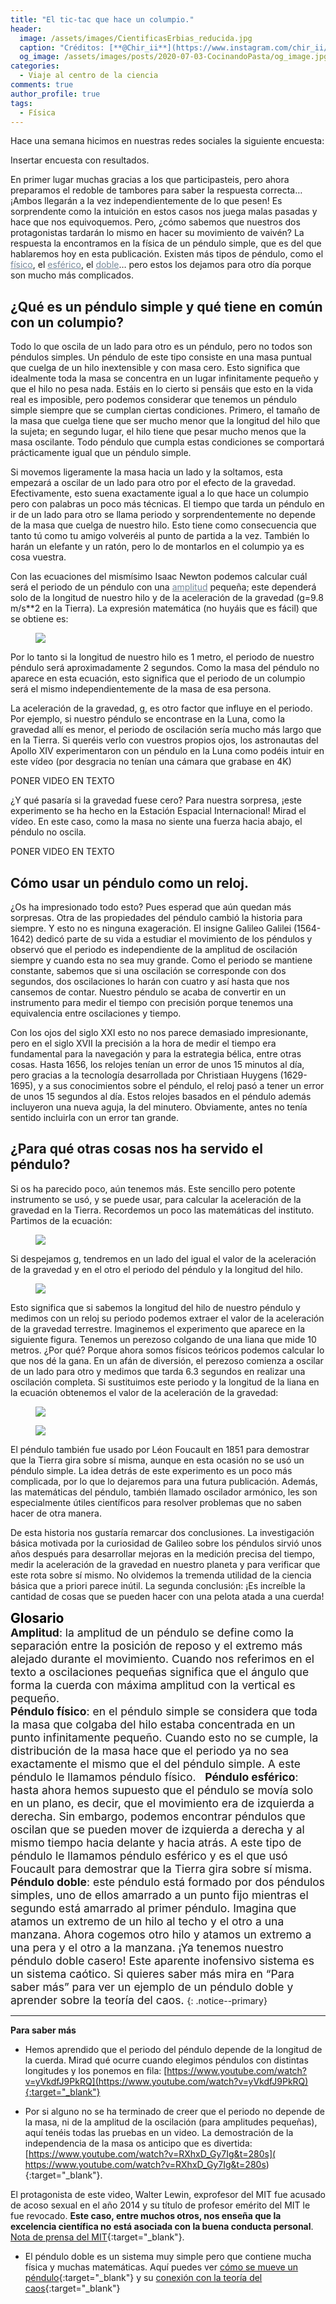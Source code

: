 ```yaml
---
title: "El tic-tac que hace un columpio."
header:
  image: /assets/images/CientificasErbias_reducida.jpg
  caption: "Créditos: [**@Chir_ii**](https://www.instagram.com/chir_ii/?hl=en)"
  og_image: /assets/images/posts/2020-07-03-CocinandoPasta/og_image.jpg
categories:
  - Viaje al centro de la ciencia
comments: true
author_profile: true
tags:
  - Física
--- 
```


Hace una semana hicimos en nuestras redes sociales la siguiente encuesta:

Insertar encuesta con resultados.

En primer lugar muchas gracias a los que participasteis, pero ahora preparamos el redoble de tambores para saber la respuesta correcta… ¡Ambos llegarán a la vez independientemente de lo que pesen! Es sorprendente como la intuición en estos casos nos juega malas pasadas y hace que nos equivoquemos. Pero, ¿cómo sabemos que nuestros dos protagonistas tardarán lo mismo en hacer su movimiento de vaivén? La respuesta la encontramos en la física de un péndulo simple, que es del que hablaremos hoy en esta publicación. Existen más tipos de péndulo, como el <a style="color:lightslategray" href="https://cientificaserbias.github.io/blog/viaje%20al%20centro%20de%20la%20ciencia/pendulo//index.html#target">físico</a>, el <a style="color:lightslategray" href="https://cientificaserbias.github.io/blog/viaje%20al%20centro%20de%20la%20ciencia/pendulo//index.html#target">esférico</a>, el <a style="color:lightslategray" href="https://cientificaserbias.github.io/blog/viaje%20al%20centro%20de%20la%20ciencia/pendulo//index.html#target">doble</a>… pero estos los dejamos para otro día porque son mucho más complicados.

## ¿Qué es un péndulo simple y qué tiene en común con un columpio?
Todo lo que oscila de un lado para otro es un péndulo, pero no todos son péndulos simples. Un péndulo de este tipo consiste en una masa puntual que cuelga de un hilo inextensible y con masa cero. Esto significa que idealmente toda la masa se concentra en un lugar infinitamente pequeño y que el hilo no pesa nada. Estáis en lo cierto si pensáis que esto en la vida real es imposible, pero podemos considerar que tenemos un péndulo simple siempre que se cumplan ciertas condiciones. Primero, el tamaño de la masa que cuelga tiene que ser mucho menor que la longitud del hilo que la sujeta; en segundo lugar, el hilo tiene que pesar mucho menos que la masa oscilante. Todo péndulo que cumpla estas condiciones se comportará prácticamente igual que un péndulo simple.

Si movemos ligeramente la masa hacia un lado y la soltamos, esta empezará a oscilar de un lado para otro por el efecto de la gravedad. Efectivamente, esto suena exactamente igual a lo que hace un columpio pero con palabras un poco más técnicas. El tiempo que tarda un péndulo en ir de un lado para otro se llama periodo y sorprendentemente no depende de la masa que cuelga de nuestro hilo. Esto tiene como consecuencia que tanto tú como tu amigo volveréis al punto de partida a la vez. También lo harán un elefante y un ratón, pero lo de montarlos en el columpio ya es cosa vuestra.

Con las ecuaciones del mismísimo Isaac Newton podemos calcular cuál será el periodo de un péndulo con una <a style="color:lightslategray" href="https://cientificaserbias.github.io/blog/viaje%20al%20centro%20de%20la%20ciencia/pendulo//index.html#target">amplitud</a> pequeña; este dependerá solo de la longitud de nuestro hilo y de la aceleración de la gravedad (g=9.8 m/s**2 en la Tierra). La expresión matemática (no huyáis que es fácil) que se obtiene es:

<figure>
	<img src="{{ site.url }}{{ site.baseurl }}/assets/images/posts/2020-11-06-pendulo/eq1.jpg"/>
</figure>

Por lo tanto si la longitud de nuestro hilo es 1 metro, el periodo de nuestro péndulo será aproximadamente 2 segundos. Como la masa del péndulo no aparece en esta ecuación, esto significa que el periodo de un columpio será el mismo independientemente de la masa de esa persona.

La aceleración de la gravedad, g, es otro factor que influye en el periodo. Por ejemplo, si nuestro péndulo se encontrase en la Luna, como la gravedad allí es menor, el periodo de oscilación sería mucho más largo que en la Tierra. Si queréis verlo con vuestros propios ojos, los astronautas del Apollo XIV experimentaron con un péndulo en la Luna como podéis intuir en este vídeo (por desgracia no tenían una cámara que grabase en 4K)

PONER VIDEO EN TEXTO

 ¿Y qué pasaría si la gravedad fuese cero? Para nuestra sorpresa, ¡este experimento se ha hecho en la Estación Espacial Internacional! Mirad el vídeo. En este caso, como la masa no siente una fuerza hacia abajo, el péndulo no oscila. 

PONER VIDEO EN TEXTO

## Cómo usar un péndulo como un reloj.
¿Os ha impresionado todo esto? Pues esperad que aún quedan más sorpresas. Otra de las propiedades del péndulo cambió la historia para siempre. Y esto no es ninguna exageración. El insigne Galileo Galilei (1564-1642) dedicó parte de su vida a estudiar el movimiento de los péndulos y observó que el periodo es independiente de la amplitud de oscilación siempre y cuando esta no sea muy grande. Como el periodo se mantiene constante, sabemos que si una oscilación se corresponde con dos segundos, dos oscilaciones lo harán con cuatro y así hasta que nos cansemos de contar. Nuestro péndulo se acaba de convertir en un instrumento para medir el tiempo con precisión porque tenemos una equivalencia entre oscilaciones y tiempo. 

Con los ojos del siglo XXI esto no nos parece demasiado impresionante, pero en el siglo XVII la precisión a la hora de medir el tiempo era fundamental para la navegación y para la estrategia bélica, entre otras cosas. Hasta 1656, los relojes tenían un error de unos 15 minutos al día, pero gracias a la tecnología desarrollada por Christiaan Huygens (1629-1695), y a sus conocimientos sobre el péndulo, el reloj pasó a tener un error de unos 15 segundos al día. Estos relojes basados en el péndulo además incluyeron una nueva aguja, la del minutero. Obviamente, antes no tenía sentido incluirla con un error tan grande.

## ¿Para qué otras cosas nos ha servido el péndulo?
Si os ha parecido poco, aún tenemos más. Este sencillo pero potente instrumento se usó, y se puede usar, para calcular la aceleración de la gravedad en la Tierra. Recordemos un poco las matemáticas del instituto. Partimos de la ecuación:

<figure>
	<img src="{{ site.url }}{{ site.baseurl }}/assets/images/posts/2020-11-06-pendulo/eq2.jpg"/>
</figure>

Si despejamos g, tendremos en un lado del igual el valor de la aceleración de la gravedad y en el otro el periodo del péndulo y la longitud del hilo.

<figure>
	<img src="{{ site.url }}{{ site.baseurl }}/assets/images/posts/2020-11-06-pendulo/eq3.jpg"/>
</figure>

Esto significa que si sabemos la longitud del hilo de nuestro péndulo y medimos con un reloj su periodo podemos extraer el valor de la aceleración de la gravedad terrestre. Imaginemos el experimento que aparece en la siguiente figura. Tenemos un perezoso colgando de una liana que mide 10 metros. ¿Por qué? Porque ahora somos físicos teóricos podemos calcular lo que nos dé la gana. En un afán de diversión, el perezoso comienza a oscilar de un lado para otro y medimos que tarda 6.3 segundos en realizar una oscilación completa. Si sustituimos este periodo y la longitud de la liana en la ecuación obtenemos el valor de la aceleración de la gravedad:

<figure>
	<img src="{{ site.url }}{{ site.baseurl }}/assets/images/posts/2020-11-06-pendulo/eq4.jpg"/>
</figure>

<figure>
	<img src="{{ site.url }}{{ site.baseurl }}/assets/images/posts/2020-11-06-pendulo/perezoso.jpg"/>
</figure>

El péndulo también fue usado por Léon Foucault en 1851 para demostrar que la Tierra gira sobre sí misma, aunque en esta ocasión no se usó un péndulo simple. La idea detrás de este experimento es un poco más complicada, por lo que lo dejaremos para una futura publicación. Además, las matemáticas del péndulo, también llamado oscilador armónico, les son especialmente útiles científicos para resolver problemas que no saben hacer de otra manera.

De esta historia nos gustaría remarcar dos conclusiones. La investigación básica motivada por la curiosidad de Galileo sobre los péndulos sirvió unos años después para desarrollar mejoras en la medición  precisa del tiempo, medir la aceleración de la gravedad en nuestro planeta y para verificar que este rota sobre sí mismo. No olvidemos la tremenda utilidad de la ciencia básica que a priori parece inútil. La segunda conclusión: ¡Es increíble la cantidad de cosas que se pueden hacer con una pelota atada a una cuerda!


<span style="font-size:1.5em"><a id="target" style= "color:black"><b>Glosario</b></a></span>
&nbsp;   
<span style="font-size:1.25em">
**Amplitud**:  la amplitud de un péndulo se define como la separación entre la posición de reposo y el extremo más alejado durante el movimiento. Cuando nos referimos en el texto a oscilaciones pequeñas significa que el ángulo que forma la cuerda con máxima amplitud con la vertical es pequeño.
&nbsp;  
**Péndulo físico**: en el péndulo simple se considera que toda la masa que colgaba del hilo estaba concentrada en un punto infinitamente pequeño. Cuando esto no se cumple, la distribución de la masa hace que el periodo ya no sea exactamente el mismo que el del péndulo simple. A este péndulo le llamamos péndulo físico.
&nbsp;
**Péndulo esférico**: hasta ahora hemos supuesto que el péndulo se movía solo en un plano, es decir, que el movimiento era de izquierda a derecha. Sin embargo, podemos encontrar péndulos que oscilan que se pueden mover de izquierda a derecha y al mismo tiempo hacia delante y hacia atrás. A este tipo de péndulo le llamamos péndulo esférico y es el que usó Foucault para demostrar que la Tierra gira sobre sí misma.
&nbsp;
**Péndulo doble**: este péndulo está formado por dos péndulos simples, uno de ellos amarrado a un punto fijo mientras el segundo está amarrado al primer péndulo. Imagina que atamos un extremo de un hilo al techo y el otro a una manzana. Ahora cogemos otro hilo y atamos un extremo a una pera y el otro a la manzana. ¡Ya tenemos nuestro péndulo doble casero! Este aparente inofensivo sistema es un sistema caótico. Si quieres saber más mira en “Para saber más” para ver un ejemplo de un péndulo doble y aprender sobre la teoría del caos.
</span>
{: .notice--primary}    

---
**Para saber más**

* Hemos aprendido que el periodo del péndulo depende de la longitud de la cuerda. Mirad qué ocurre cuando elegimos péndulos con distintas longitudes y los ponemos en fila:  [https://www.youtube.com/watch?v=yVkdfJ9PkRQ](https://www.youtube.com/watch?v=yVkdfJ9PkRQ){:target="_blank"} 

* Por si alguno no se ha terminado de creer que el periodo no depende de la masa, ni de la amplitud de la oscilación (para amplitudes pequeñas), aquí tenéis todas las pruebas en un video. La demostración de la independencia de la masa os anticipo que es divertida: [https://www.youtube.com/watch?v=RXhxD_Gy7Ig&t=280s]( https://www.youtube.com/watch?v=RXhxD_Gy7Ig&t=280s){:target="_blank"}.

El protagonista de este video, Walter Lewin, exprofesor del MIT fue acusado de acoso sexual en el año 2014 y su título de profesor emérito del MIT le fue revocado. **Este caso, entre muchos otros, nos enseña que la excelencia científica no está asociada con la buena conducta personal**. [Nota de prensa del MIT](http://news.mit.edu/2014/lewin-courses-removed-1208){:target="_blank"}.

* El péndulo doble es un sistema muy simple pero que contiene mucha física y muchas matemáticas. Aquí puedes ver [cómo se mueve un péndulo](https://www.youtube.com/watch?v=pYPRnxS6uAw){:target="_blank"} y su [conexión con la teoría del caos](https://www.youtube.com/watch?v=dw8dty0-g1k){:target="_blank"}


